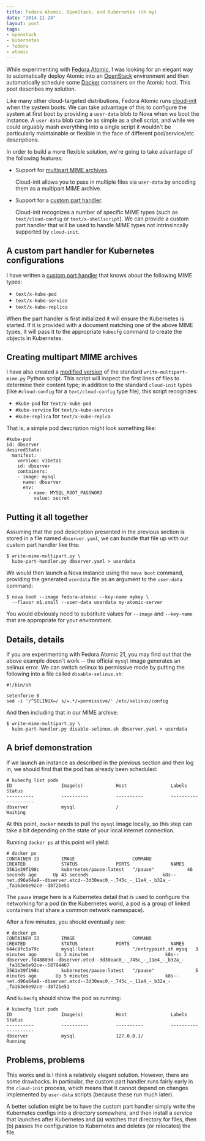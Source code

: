 ```yaml
---
title: Fedora Atomic, OpenStack, and Kubernetes (oh my)
date: "2014-11-24"
layout: post
tags:
- openstack
- kubernetes
- fedora
- atomic
---
```


While experimenting with [Fedora Atomic][], I was looking for an
elegant way to automatically deploy Atomic into an [OpenStack][]
environment and then automatically schedule some [Docker][] containers
on the Atomic host.  This post describes my solution.

[fedora atomic]: http://www.projectatomic.io/
[docker]: http://docker.com/
[openstack]: http://openstack.org/

<!-- more -->

Like many other cloud-targeted distributions, Fedora Atomic runs
[cloud-init][] when the system boots.  We can take advantage of this
to configure the system at first boot by providing a `user-data` blob
to Nova when we boot the instance.  A `user-data` blob can be as
simple as a shell script, and while we could arguably mash everything
into a single script it wouldn't be particularly maintainable or
flexible in the face of different pod/service/etc descriptions.

[cloud-init]: http://cloudinit.readthedocs.org/

In order to build a more flexible solution, we're going to take
advantage of the following features:

- Support for [multipart MIME archives][ci-multipart].

    Cloud-init allows you to pass in multiple files via `user-data` by
    encoding them as a multipart MIME archive.

- Support for a [custom part handler][ci-part].

    Cloud-init recognizes a number of specific MIME types (such as
    `text/cloud-config` or `text/x-shellscript`).  We can provide a
    custom part handler that will be used to handle MIME types not
    intrinsincally supported by `cloud-init`.

[ci-multipart]: http://cloudinit.readthedocs.org/en/latest/topics/format.html#mime-multi-part-archive
[ci-part]: http://cloudinit.readthedocs.org/en/latest/topics/format.html#part-handler

## A custom part handler for Kubernetes configurations

I have written a [custom part handler][kube-part-handler] that knows
about the following MIME types:

[kube-part-handler]: https://github.com/larsks/atomic-kubernetes-tools/blob/master/kube-part-handler.py

- `text/x-kube-pod`
- `text/x-kube-service`
- `text/x-kube-replica`

When the part handler is first initialized it will ensure the
Kubernetes is started.  If it is provided with a document matching one
of the above MIME types, it will pass it to the appropriate `kubecfg`
command to create the objects in Kubernetes.

## Creating multipart MIME archives

I have also created a [modified version][] of the standard
`write-multipart-mime.py` Python script.  This script will inspect the
first lines of files to determine their content type; in addition to
the standard `cloud-init` types (like `#cloud-config` for a
`text/cloud-config` type file), this script recognizes:

[modified version]: https://github.com/larsks/atomic-kubernetes-tools/blob/master/write-mime-multipart.py

- `#kube-pod` for `text/x-kube-pod`
- `#kube-service` for `text/x-kube-service`
- `#kube-replica` for `text/x-kube-replca`

That is, a simple pod description might look something like:

    #kube-pod
    id: dbserver
    desiredState:
      manifest:
        version: v1beta1
        id: dbserver
        containers:
        - image: mysql
          name: dbserver
          env:
            - name: MYSQL_ROOT_PASSWORD
              value: secret

## Putting it all together

Assuming that the pod description presented in the previous section is
stored in a file named `dbserver.yaml`, we can bundle that file up
with our custom part handler like this:

    $ write-mime-multipart.py \
      kube-part-handler.py dbserver.yaml > userdata

We would then launch a Nova instance using the `nova boot` command,
providing the generated `userdata` file as an argument to the
`user-data` command:

    $ nova boot --image fedora-atomic --key-name mykey \
      --flavor m1.small --user-data userdata my-atomic-server

You would obviously need to substitute values for `--image` and
`--key-name` that are appropriate for your environment.

## Details, details

If you are experimenting with Fedora Atomic 21, you may find out that
the above example doesn't work -- the official `mysql` image generates
an selinux error.  We can switch selinux to permissive mode by putting
the following into a file called `disable-selinux.sh`:

    #!/bin/sh

    setenforce 0
    sed -i '/^SELINUX=/ s/=.*/=permissive/' /etc/selinux/config

And then including that in our MIME archive:

    $ write-mime-multipart.py \
      kube-part-handler.py disable-selinux.sh dbserver.yaml > userdata

## A brief demonstration

If we launch an instance as described in the previous section and then
log in, we should find that the pod has already been scheduled:

    # kubecfg list pods
    ID                  Image(s)            Host                Labels              Status
    ----------          ----------          ----------          ----------          ----------
    dbserver            mysql               /                                       Waiting

At this point, `docker` needs to pull the `mysql` image locally, so
this step can take a bit depending on the state of your local internet
connection.

Running `docker ps` at this point will yield:

    # docker ps
    CONTAINER ID        IMAGE                     COMMAND             CREATED             STATUS              PORTS               NAMES
    3561e39f198c        kubernetes/pause:latest   "/pause"            46 seconds ago      Up 43 seconds                           k8s--net.d96a64a9--dbserver.etcd--3d30eac0_-_745c_-_11e4_-_b32a_-_fa163e6e92ce--d872be51   

The `pause` image here is a Kubernetes detail that is used to
configure the networking for a pod (in the Kubernetes world, a pod is
a group of linked containers that share a common network namespace).

After a few minutes, you should eventually see:

    # docker ps
    CONTAINER ID        IMAGE                     COMMAND                CREATED             STATUS              PORTS               NAMES
    644c8fc5a79c        mysql:latest              "/entrypoint.sh mysq   3 minutes ago       Up 3 minutes                            k8s--dbserver.fd48803d--dbserver.etcd--3d30eac0_-_745c_-_11e4_-_b32a_-_fa163e6e92ce--58794467   
    3561e39f198c        kubernetes/pause:latest   "/pause"               5 minutes ago       Up 5 minutes                            k8s--net.d96a64a9--dbserver.etcd--3d30eac0_-_745c_-_11e4_-_b32a_-_fa163e6e92ce--d872be51        

And `kubecfg` should show the pod as running:

    # kubecfg list pods
    ID                  Image(s)            Host                Labels              Status
    ----------          ----------          ----------          ----------          ----------
    dbserver            mysql               127.0.0.1/                              Running


## Problems, problems

This works and is I think a relatively elegant solution.  However,
there are some drawbacks.  In particular, the custom part handler
runs fairly early in the `cloud-init` process, which means that it
cannot depend on changes implemented by `user-data` scripts (because
these run much later).

A better solution might be to have the custom part handler simply
write the Kubernetes configs into a directory somewhere, and then
install a service that launches after Kubernetes and (a) watches that
directory for files, then (b) passes the configuration to Kubernetes
and deletes (or relocates) the file.

